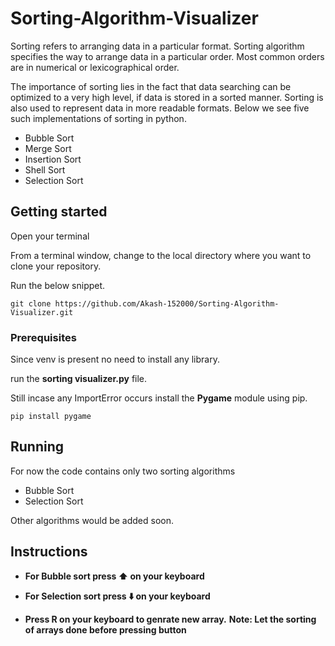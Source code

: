 # Sorting-Algorithm-Visualizer

Sorting refers to arranging data in a particular format. Sorting algorithm specifies the way to arrange data in a particular order. Most common orders are in numerical or lexicographical order.

The importance of sorting lies in the fact that data searching can be optimized to a very high level, if data is stored in a sorted manner. Sorting is also used to represent data in more readable formats. Below we see five such implementations of sorting in python.

* Bubble Sort
* Merge Sort
* Insertion Sort
* Shell Sort
* Selection Sort

## Getting started

Open your terminal

From a terminal window, change to the local directory where you want to clone your repository.

Run the below snippet.
```
git clone https://github.com/Akash-152000/Sorting-Algorithm-Visualizer.git
```
### Prerequisites

Since venv is present no need to install any library.

run the **sorting visualizer.py** file.

Still incase any ImportError occurs install the **Pygame** module using pip.
```
pip install pygame
```
## Running 

For now the code contains only two sorting algorithms

* Bubble Sort
* Selection Sort

Other algorithms would be added soon.

## Instructions

* **For Bubble sort press :arrow_up: on your keyboard**

* **For Selection sort press :arrow_down: on your keyboard**

* **Press R on your keyboard to genrate new array.**
**Note: Let the sorting of arrays done before pressing button**

